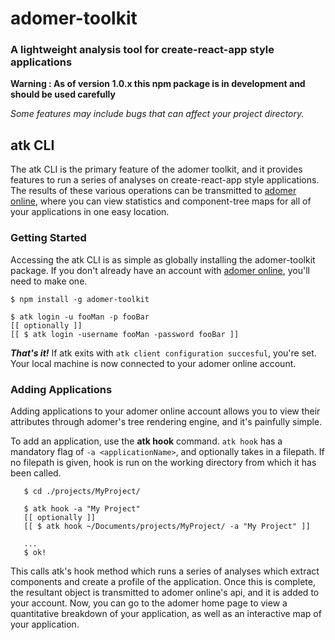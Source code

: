 # adomer-toolkit
### A lightweight analysis tool for create-react-app style applications
__Warning : As of version 1.0.x this npm package is in development and should be used carefully__

_Some features may include bugs that can affect your project directory._


## atk CLI
The atk CLI is the primary feature of the adomer toolkit, and it provides features to run a series of analyses on create-react-app style applications. The results of these various operations can be transmitted to [adomer online](https://adomer.herokuapp.com/), where you can view statistics and component-tree maps for all of your applications in one easy location. 

### Getting Started
Accessing the atk CLI is as simple as globally installing the adomer-toolkit package. If you don't already have an account with [adomer online](https://adomer.herokuapp.com/), you'll need to make one.

```
$ npm install -g adomer-toolkit

$ atk login -u fooMan -p fooBar
[[ optionally ]]
[[ $ atk login -username fooMan -password fooBar ]]
```


__*That's it!*__
If atk exits with `atk client configuration succesful`, you're set. Your local machine is now connected to your adomer online account.

### Adding Applications
Adding applications to your adomer online account allows you to view their attributes through adomer's tree rendering engine, and it's painfully simple.

To add an application, use the __atk hook__ command.
`atk hook` has a mandatory flag of `-a <applicationName>`, and optionally takes in a filepath. If no filepath is given, hook is run on the working directory from which it has been called.

```
   $ cd ./projects/MyProject/

   $ atk hook -a "My Project"
   [[ optionally ]]
   [[ $ atk hook ~/Documents/projects/MyProject/ -a "My Project" ]]

   ...
   $ ok!
```

This calls atk's hook method which runs a series of analyses which extract components and create a profile of the application. Once this is complete, the resultant object is transmitted to adomer online's api, and it is added to your account. Now, you can go to the adomer home page to view a quantitative breakdown of your application, as well as an interactive map of your application.